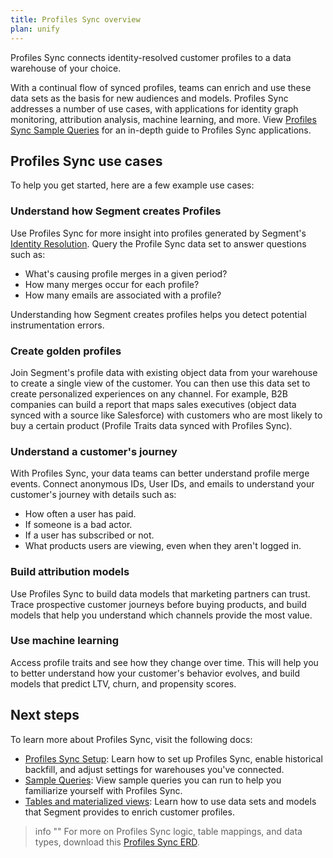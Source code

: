 ```yaml
---
title: Profiles Sync overview
plan: unify
---
```


Profiles Sync connects identity-resolved customer profiles to a data warehouse of your choice.

With a continual flow of synced profiles, teams can enrich and use these data sets as the basis for new audiences and models. Profiles Sync addresses a number of use cases, with applications for identity graph monitoring, attribution analysis, machine learning, and more. View [Profiles Sync Sample Queries](/docs/unify/profiles-sync/sample-queries) for an in-depth guide to Profiles Sync applications.


## Profiles Sync use cases

To help you get started, here are a few example use cases:

### Understand how Segment creates Profiles

Use Profiles Sync for more insight into profiles generated by Segment's [Identity Resolution](/docs/unify/identity-resolution/). Query the Profile Sync data set to answer questions such as:
- What's causing profile merges in a given period?
- How many merges occur for each profile?
- How many emails are associated with a profile?

Understanding how Segment creates profiles helps you detect potential instrumentation errors.

### Create golden profiles

Join Segment's profile data with existing object data from your warehouse to create a single view of the customer. You can then use this data set to create personalized  experiences on any channel. For example, B2B companies can build a report that maps sales executives (object data synced with a source like Salesforce) with customers who are most likely to buy a certain product (Profile Traits data synced with Profiles Sync).

### Understand a customer's journey

With Profiles Sync, your data teams can better understand profile merge events. Connect anonymous IDs, User IDs, and emails to understand your customer's journey with details such as:
- How often a user has paid.
- If someone is a bad actor.
- If a user has subscribed or not.
- What products users are viewing, even when they aren't logged in.

### Build attribution models

Use Profiles Sync to build data models that marketing partners can trust. Trace prospective customer journeys before buying products, and build models that help you understand which channels provide the most value.


### Use machine learning

Access profile traits and see how they change over time. This will help you to better understand how your customer's behavior evolves, and build models that predict LTV, churn, and propensity scores.


## Next steps

To learn more about Profiles Sync, visit the following docs:

- [Profiles Sync Setup](/docs/unify/profiles-sync/): Learn how to set up Profiles Sync, enable historical backfill, and adjust settings for warehouses you've connected.
- [Sample Queries](/docs/unify/profiles-sync/sample-queries/): View sample queries you can run to help you familiarize yourself with Profiles Sync.
- [Tables and materialized views](/docs/unify/profiles-sync/tables/): Learn how to use data sets and models that Segment provides to enrich customer profiles.
 

> info ""
> For more on Profiles Sync logic, table mappings, and data types, download this [Profiles Sync ERD](/docs/unify/files/ERD.png).
